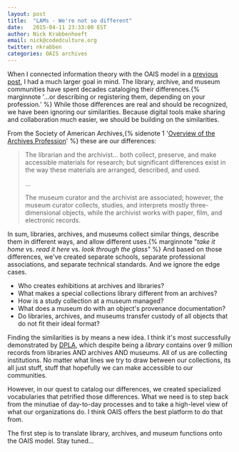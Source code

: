 ```yaml
---
layout: post
title:  "LAMs - We're not so different"
date:   2015-04-11 23:33:00 EST
author: Nick Krabbenhoeft
email: nick@codedculture.org
twitter: nkrabben
categories: OAIS archives
---
```


When I connected information theory with the OAIS model in a [previous post](/blog/15/Reconciling-the-OAIS-Model-with-Information-Theory/#translate), I had a much larger goal in mind. The library, archive, and museum communities have spent decades cataloging their differences.{% marginnote '...or describing or registering them, depending on your profession.' %} While those differences are real and should be recognized, we have been ignoring our similarities. Because digital tools make sharing and collaboration much easier, we should be building on the similarities.

From the Society of American Archives,{% sidenote 1 '[Overview of the Archives Profession](http://www2.archivists.org/profession)' %} these are our differences:

> The librarian and the archivist... both collect, preserve, and make accessible materials for research; but significant differences exist in the way these materials are arranged, described, and used.
>
>...
>
> The museum curator and the archivist are associated; however, the museum curator collects, studies, and interprets mostly three-dimensional objects, while the archivist works with paper, film, and electronic records.

In sum, libraries, archives, and museums collect similar things, describe them in different ways, and allow different uses.{% marginnote "_take it home_ vs. _read it here_ vs. _look through the glass_" %} And based on those differences, we've created separate schools, separate professional associations, and separate technical standards. And we ignore the edge cases.

* Who creates exhibitions at archives and libraries?
* What makes a special collections library different from an archives?
* How is a study collection at a museum managed?
* What does a museum do with an object's provenance documentation?
* Do libraries, archives, and museums transfer custody of all objects that do not fit their ideal format?

Finding the similarities is by means a new idea. I think it's most successfully demonstrated by [DPLA](http://dp.la), which despite being a _library_ contains over 9 million records from libraries AND archives AND museums. All of us are collecting institutions. No matter what lines we try to draw between our collections, its all just stuff, stuff that hopefully we can make accessible to our communities.

However, in our quest to catalog our differences, we created specialized vocabularies that petrified those differences. What we need is to step back from the minutiae of day-to-day processes and to take a high-level view of what our organizations do. I think OAIS offers the best platform to do that from.

The first step is to translate library, archives, and museum functions onto the OAIS model. Stay tuned...